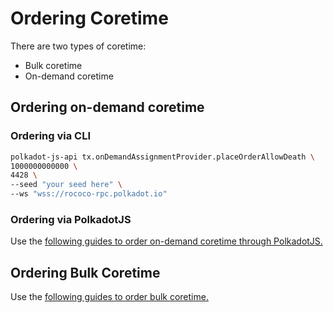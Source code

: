 # Ordering Coretime

There are two types of coretime:

- Bulk coretime
- On-demand coretime

## Ordering on-demand coretime

### Ordering via CLI

```sh
polkadot-js-api tx.onDemandAssignmentProvider.placeOrderAllowDeath \
1000000000000 \
4428 \
--seed "your seed here" \
--ws "wss://rococo-rpc.polkadot.io"
```

### Ordering via PolkadotJS

Use the [following guides to order on-demand coretime through PolkadotJS.](https://wiki.polkadot.network/docs/learn-guides-coretime-parachains#run-a-parachain-with-on-demand-coretime)

## Ordering Bulk Coretime

Use the [following guides to order bulk coretime.](https://wiki.polkadot.network/docs/learn-guides-coretime-parachains#run-a-parachain-with-bulk-coretime)
